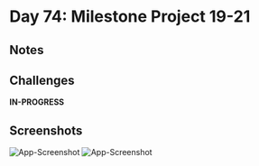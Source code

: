 # Day 74: Milestone Project 19-21

## Notes


## Challenges
**IN-PROGRESS**


## Screenshots
![App-Screenshot](documentation/1.png)
![App-Screenshot](documentation/1.gif)

